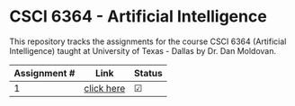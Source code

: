 # CSCI 6364 - Artificial Intelligence

This repository tracks the assignments for the course CSCI 6364 (Artificial Intelligence) taught at University of Texas - Dallas by Dr. Dan Moldovan.

| Assignment #| Link                              | Status |
|-------------|-----------------------------------|--------------|
| 1           |[click here](https://github.com/aashishyadavally/CS6364-Artificial_Intelligence/blob/main/Homework-1/Homework_1_AI.pdf)|&#x2611;|
